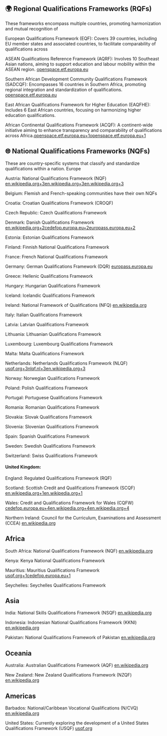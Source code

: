 ## 🌍 Regional Qualifications Frameworks (RQFs)

These frameworks encompass multiple countries, promoting harmonization and mutual recognition of 

European Qualifications Framework (EQF): Covers 39 countries, including EU member states and associated countries, to facilitate comparability of qualifications across 

ASEAN Qualifications Reference Framework (AQRF): Involves 10 Southeast Asian nations, aiming to support education and labour mobility within the ASEAN region. [openspace.etf.europa.eu](https://openspace.etf.europa.eu/content/721-qualifications-frameworks)

Southern African Development Community Qualifications Framework (SADCQF): Encompasses 16 countries in Southern Africa, promoting regional integration and standardization of qualifications. [openspace.etf.europa.eu](https://openspace.etf.europa.eu/content/721-qualifications-frameworks)

East African Qualifications Framework for Higher Education (EAQFHE): Includes 6 East African countries, focusing on harmonizing higher education qualifications.

African Continental Qualifications Framework (ACQF): A continent-wide initiative aiming to enhance transparency and comparability of qualifications across Africa.[openspace.etf.europa.eu+1openspace.etf.europa.eu+1](https://openspace.etf.europa.eu/resources/regional-qualifications-frameworks-around-globe-2020?utm_source=chatgpt.com)

## 🌐 National Qualifications Frameworks (NQFs)

These are country-specific systems that classify and standardize qualifications within a nation.
Europe

Austria: National Qualifications Framework (NQF)
    [en.wikipedia.org+3en.wikipedia.org+3en.wikipedia.org+3](https://en.wikipedia.org/wiki/Scottish_Credit_and_Qualifications_Framework?utm_source=chatgpt.com)

Belgium: Flemish and French-speaking communities have their own NQFs

Croatia: Croatian Qualifications Framework (CROQF)

Czech Republic: Czech Qualifications Framework

Denmark: Danish Qualifications Framework
    [en.wikipedia.org+2cedefop.europa.eu+2europass.europa.eu+2](https://www.cedefop.europa.eu/en/projects/national-qualifications-framework-nqf?utm_source=chatgpt.com)

Estonia: Estonian Qualifications Framework

Finland: Finnish National Qualifications Framework

France: French National Qualifications Framework

Germany: German Qualifications Framework (DQR)
    [europass.europa.eu](https://europass.europa.eu/en/europass-digital-tools/european-qualifications-framework/national-qualifications-frameworks?utm_source=chatgpt.com)

Greece: Hellenic Qualifications Framework

Hungary: Hungarian Qualifications Framework

Iceland: Icelandic Qualifications Framework

Ireland: National Framework of Qualifications (NFQ)
    [en.wikipedia.org](https://en.wikipedia.org/wiki/National_Framework_of_Qualifications?utm_source=chatgpt.com)

Italy: Italian Qualifications Framework

Latvia: Latvian Qualifications Framework

Lithuania: Lithuanian Qualifications Framework

Luxembourg: Luxembourg Qualifications Framework

Malta: Malta Qualifications Framework

Netherlands: Netherlands Qualifications Framework (NLQF)
    [usqf.org+3nlqf.nl+3en.wikipedia.org+3](https://nlqf.nl/english?utm_source=chatgpt.com)

Norway: Norwegian Qualifications Framework

Poland: Polish Qualifications Framework

Portugal: Portuguese Qualifications Framework

Romania: Romanian Qualifications Framework

Slovakia: Slovak Qualifications Framework

Slovenia: Slovenian Qualifications Framework

Spain: Spanish Qualifications Framework

Sweden: Swedish Qualifications Framework

Switzerland: Swiss Qualifications Framework

#### United Kingdom:

England: Regulated Qualifications Framework (RQF)

Scotland: Scottish Credit and Qualifications Framework (SCQF)
        [en.wikipedia.org+1en.wikipedia.org+1](https://en.wikipedia.org/wiki/Scottish_Credit_and_Qualifications_Framework?utm_source=chatgpt.com)

Wales: Credit and Qualifications Framework for Wales (CQFW)
        [cedefop.europa.eu+4en.wikipedia.org+4en.wikipedia.org+4](https://en.wikipedia.org/wiki/National_qualifications_framework?utm_source=chatgpt.com)

Northern Ireland: Council for the Curriculum, Examinations and Assessment (CCEA)
        [en.wikipedia.org](https://en.wikipedia.org/wiki/National_qualifications_framework?utm_source=chatgpt.com)

## Africa

South Africa: National Qualifications Framework (NQF)
    [en.wikipedia.org](https://en.wikipedia.org/wiki/South_African_Qualifications_Authority?utm_source=chatgpt.com)

Kenya: Kenya National Qualifications Framework

Mauritius: Mauritius Qualifications Framework
    [usqf.org+1cedefop.europa.eu+1](https://usqf.org/?utm_source=chatgpt.com)

Seychelles: Seychelles Qualifications Framework

## Asia

India: National Skills Qualifications Framework (NSQF)
    [en.wikipedia.org](https://en.wikipedia.org/wiki/National_qualifications_framework?utm_source=chatgpt.com)

Indonesia: Indonesian National Qualifications Framework (KKNI)
    [en.wikipedia.org](https://en.wikipedia.org/wiki/National_qualifications_framework?utm_source=chatgpt.com)

Pakistan: National Qualifications Framework of Pakistan
    [en.wikipedia.org](https://en.wikipedia.org/wiki/National_qualifications_framework?utm_source=chatgpt.com)

## Oceania

Australia: Australian Qualifications Framework (AQF)
    [en.wikipedia.org](https://en.wikipedia.org/wiki/Australian_Qualifications_Framework?utm_source=chatgpt.com)

New Zealand: New Zealand Qualifications Framework (NZQF)
    [en.wikipedia.org](https://en.wikipedia.org/wiki/National_qualifications_framework?utm_source=chatgpt.com)

## Americas

Barbados: National/Caribbean Vocational Qualifications (N/CVQ)
    [en.wikipedia.org](https://en.wikipedia.org/wiki/National_qualifications_framework?utm_source=chatgpt.com)

United States: Currently exploring the development of a United States Qualifications Framework (USQF)
    [usqf.org](https://usqf.org/?utm_source=chatgpt.com)